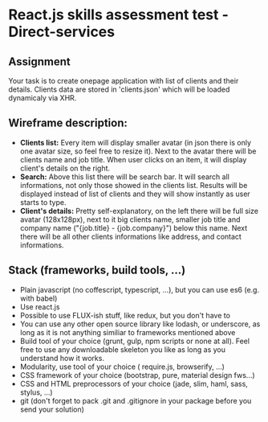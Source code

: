 # React.js skills assessment test - Direct-services

## Assignment

Your task is to create onepage application with list of clients and their
details. Clients data are stored in 'clients.json' which will be loaded
dynamicaly via XHR.

## Wireframe description:
* **Clients list:** Every item will display smaller avatar (in
	json there is only one avatar size, so feel free to resize it). Next to the
	avatar there will be clients name and job title. When user clicks on
	an item, it will display client's details on the right.
* **Search:** Above this list there will be search bar. It will search
	all informations, not only those showed in the clients list. Results will
	be displayed instead of list of clients and they will show instantly
	as user starts to type.
* **Client's details:** Pretty self-explanatory, on the left there
	will be full size avatar (128x128px), next to it big clients name,
	smaller job title and company name ("{job.title} - {job.company}") below
	this name. Next there will be all other clients informations like
	address, and contact informations.


## Stack (frameworks, build tools, ...)

* Plain javascript (no coffescript, typescript, …), but you can use es6
	(e.g. with babel)
* Use react.js
* Possible to use FLUX-ish stuff, like redux, but you don't have to
* You can use any other open source library like lodash, or underscore,
	as long as it is not anything similiar to frameworks mentioned above
* Build tool of your choice (grunt, gulp, npm scripts or none at all).
	Feel free to use any downloadable skeleton you like as long as you
	understand how it works.
* Modularity, use tool of your choice ( require.js, browserify, ...)
* CSS framework of your choice (bootstrap, pure, material design
	fws...)
* CSS and HTML preprocessors of your choice (jade, slim, haml, sass,
	stylus, ...)
* git (don't forget to pack .git and .gitignore in your package before
	you send your solution)
